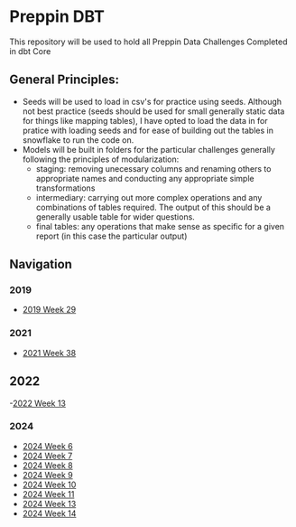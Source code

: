 # Preppin DBT

This repository will be used to hold all Preppin Data Challenges Completed in dbt Core

## General Principles:

- Seeds will be used to load in csv's for practice using seeds. Although not best practice (seeds should be used for small generally static data for things like mapping tables), I have opted to load the data in for pratice with loading seeds and for ease of building out the tables in snowflake to run the code on.
- Models will be built in folders for the particular challenges generally following the principles of modularization:
  - staging: removing unecessary columns and renaming others to appropriate names and conducting any appropriate simple transformations
  - intermediary: carrying out more complex operations and any combinations of tables required. The output of this should be a generally usable table for wider questions.
  - final tables: any operations that make sense as specific for a given report (in this case the particular output)

## Navigation

### 2019

- [2019 Week 29](/models/2019wk29)

### 2021

- [2021 Week 38](/models/2021wk38)

## 2022

-[2022 Week 13](/models/2022wk13)

### 2024

- [2024 Week 6](/models/2024wk6)
- [2024 Week 7](/models/2024wk7)
- [2024 Week 8](/models/2024wk8)
- [2024 Week 9](/models/2024wk9)
- [2024 Week 10](/models/2024wk10)
- [2024 Week 11](/models/2024wk11)
- [2024 Week 13](/models/2024wk13)
- [2024 Week 14](/models/2024wk14)
